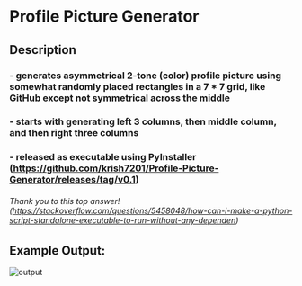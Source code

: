 # Profile Picture Generator
## Description
### - generates asymmetrical 2-tone (color) profile picture using somewhat randomly placed rectangles in a 7 * 7 grid, like GitHub except not symmetrical across the middle
### - starts with generating left 3 columns, then middle column, and then right three columns
### - released as executable using PyInstaller (https://github.com/krish7201/Profile-Picture-Generator/releases/tag/v0.1)
###### Thank you to this top answer! (https://stackoverflow.com/questions/5458048/how-can-i-make-a-python-script-standalone-executable-to-run-without-any-dependen)

## Example Output:
![output](https://github.com/user-attachments/assets/c0403190-c1cb-4618-8766-ffa566b0349b)
